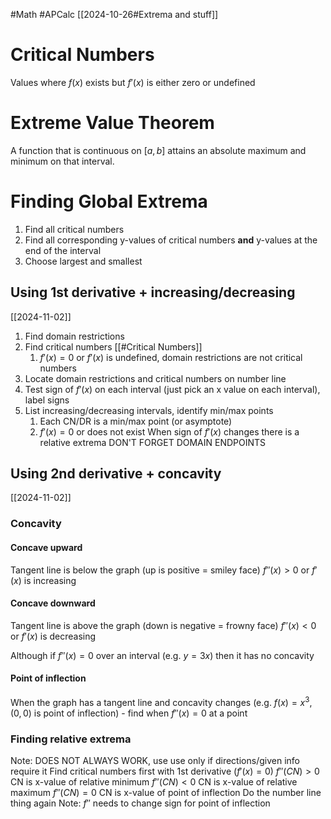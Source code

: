 #Math 
#APCalc
[[2024-10-26#Extrema and stuff]]
# Critical Numbers
Values where $f(x)$ exists but $f'(x)$ is either zero or undefined
# Extreme Value Theorem
A function that is continuous on $[a, b]$ attains an absolute maximum and minimum on that interval.
# Finding Global Extrema
1. Find all critical numbers
2. Find all corresponding y-values of critical numbers **and** y-values at the end of the interval
3. Choose largest and smallest
## Using 1st derivative + increasing/decreasing
[[2024-11-02]]
1. Find domain restrictions
2. Find critical numbers [[#Critical Numbers]]
	1. $f'(x)=0$ or $f'(x)$ is undefined, domain restrictions are not critical numbers
3. Locate domain restrictions and critical numbers on number line
4. Test sign of $f'(x)$ on each interval (just pick an x value on each interval), label signs
5. List increasing/decreasing intervals, identify min/max points
	1. Each CN/DR is a min/max point (or asymptote)
	2. $f'(x)=0$ or does not exist
When sign of $f'(x)$ changes there is a relative extrema
DON'T FORGET DOMAIN ENDPOINTS
## Using 2nd derivative + concavity
[[2024-11-02]]
### Concavity
#### Concave upward
Tangent line is below the graph (up is positive = smiley face) $f''(x)>0$ or $f'(x)$ is increasing
#### Concave downward
Tangent line is above the graph (down is negative = frowny face) $f''(x)<0$ or $f'(x)$ is decreasing

Although if $f''(x)=0$ over an interval (e.g. $y=3x$) then it has no concavity
#### Point of inflection
When the graph has a tangent line and concavity changes (e.g. $f(x)=x^3$, $(0,0)$ is point of inflection) - find when $f''(x)=0$ at a point
### Finding relative extrema
Note: DOES NOT ALWAYS WORK, use use only if directions/given info require it
Find critical numbers first with 1st derivative ($f'(x)=0$)
$f''(CN)>0$ CN is x-value of relative minimum
$f''(CN)<0$ CN is x-value of relative maximum
$f''(CN)=0$ CN is x-value of point of inflection
Do the number line thing again
Note: $f''$ needs to change sign for point of inflection